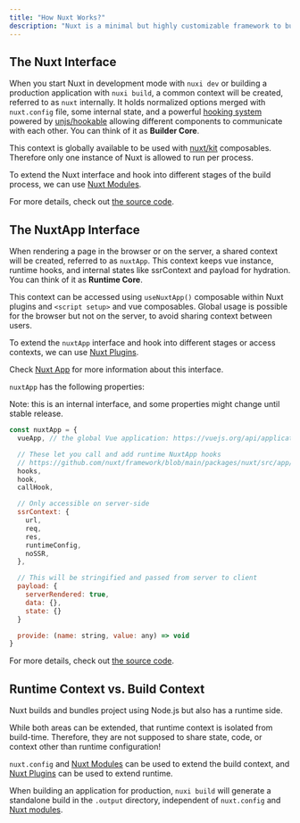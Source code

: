 ```yaml
---
title: "How Nuxt Works?"
description: "Nuxt is a minimal but highly customizable framework to build web applications. This guide helps you better understand Nuxt internals to develop new solutions and module integrations on top of Nuxt."
---
```


## The Nuxt Interface

When you start Nuxt in development mode with `nuxi dev` or building a production application with `nuxi build`,
a common context will be created, referred to as `nuxt` internally. It holds normalized options merged with `nuxt.config` file,
some internal state, and a powerful [hooking system](/api/advanced/hooks) powered by [unjs/hookable](https://github.com/unjs/hookable)
allowing different components to communicate with each other. You can think of it as **Builder Core**.

This context is globally available to be used with [nuxt/kit](/api/advanced/kit) composables.
Therefore only one instance of Nuxt is allowed to run per process.

To extend the Nuxt interface and hook into different stages of the build process, we can use [Nuxt Modules](/guide/going-further/modules).

For more details, check out [the source code](https://github.com/nuxt/framework/blob/main/packages/nuxt/src/core/nuxt.ts).

## The NuxtApp Interface

When rendering a page in the browser or on the server, a shared context will be created, referred to as `nuxtApp`.
This context keeps vue instance, runtime hooks, and internal states like ssrContext and payload for hydration.
You can think of it as **Runtime Core**.

This context can be accessed using `useNuxtApp()` composable within Nuxt plugins and `<script setup>` and vue composables.
Global usage is possible for the browser but not on the server, to avoid sharing context between users.

To extend the `nuxtApp` interface and hook into different stages or access contexts, we can use [Nuxt Plugins](/guide/directory-structure/plugins).

Check [Nuxt App](/api/composables/use-nuxt-app) for more information about this interface.

`nuxtApp` has the following properties:

Note: this is an internal interface, and some properties might change until stable release.

```js
const nuxtApp = {
  vueApp, // the global Vue application: https://vuejs.org/api/application.html#application-api

  // These let you call and add runtime NuxtApp hooks
  // https://github.com/nuxt/framework/blob/main/packages/nuxt/src/app/nuxt.ts#L18
  hooks,
  hook,
  callHook,

  // Only accessible on server-side
  ssrContext: {
    url,
    req,
    res,
    runtimeConfig,
    noSSR,
  },

  // This will be stringified and passed from server to client
  payload: {
    serverRendered: true,
    data: {},
    state: {}
  }

  provide: (name: string, value: any) => void
}
```

For more details, check out [the source code](https://github.com/nuxt/framework/blob/main/packages/nuxt/src/app/nuxt.ts).

## Runtime Context vs. Build Context

Nuxt builds and bundles project using Node.js but also has a runtime side.

While both areas can be extended, that runtime context is isolated from build-time. Therefore, they are not supposed to share state, code, or context other than runtime configuration!

`nuxt.config` and [Nuxt Modules](/guide/going-further/modules) can be used to extend the build context, and [Nuxt Plugins](/guide/directory-structure/plugins) can be used to extend runtime.

When building an application for production, `nuxi build` will generate a standalone build
 in the `.output` directory, independent of `nuxt.config` and [Nuxt modules](/guide/going-further/modules).
